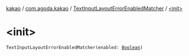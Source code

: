 [kakao](../../index.md) / [com.agoda.kakao](../index.md) / [TextInputLayoutErrorEnabledMatcher](index.md) / [&lt;init&gt;](.)

# &lt;init&gt;

`TextInputLayoutErrorEnabledMatcher(enabled: `[`Boolean`](https://kotlinlang.org/api/latest/jvm/stdlib/kotlin/-boolean/index.html)`)`